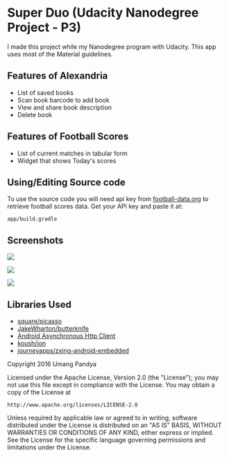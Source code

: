 # Super Duo (Udacity Nanodegree Project - P3)

I made this project while my Nanodegree program with Udacity. This app uses most of the Material guidelines.

## Features of Alexandria

- List of saved books
- Scan book barcode to add book
- View and share book description
- Delete book

## Features of Football Scores

- List of current matches in tabular form
- Widget that shows Today's scores


## Using/Editing Source code
To use the source code you will need api key from [football-data.org](http://api.football-data.org/) to retrieve football scores data. Get your API key and paste it at:

```
app/build.gradle
```

## Screenshots

![](../master/screenshots/alexandria-main.png)

![](../master/screenshots/alexandria-detail.png)

![](../master/screenshots/football-detail.png)

## Libraries Used
- [square/picasso](https://github.com/square/picasso)
- [JakeWharton/butterknife](https://github.com/JakeWharton/butterknife)
- [Android Asynchronous Http Client](http://loopj.com/android-async-http/)
- [koush/ion](https://github.com/koush/ion)
- [journeyapps/zxing-android-embedded](https://github.com/journeyapps/zxing-android-embedded)



Copyright 2016 Umang Pandya

Licensed under the Apache License, Version 2.0 (the "License");
you may not use this file except in compliance with the License.
You may obtain a copy of the License at

	http://www.apache.org/licenses/LICENSE-2.0

Unless required by applicable law or agreed to in writing, software
distributed under the License is distributed on an "AS IS" BASIS,
WITHOUT WARRANTIES OR CONDITIONS OF ANY KIND, either express or implied.
See the License for the specific language governing permissions and
limitations under the License.